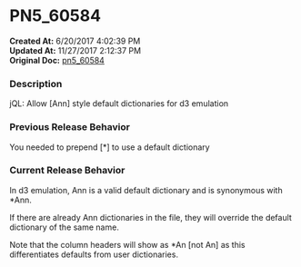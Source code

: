 # PN5_60584

**Created At:** 6/20/2017 4:02:39 PM  
**Updated At:** 11/27/2017 2:12:37 PM  
**Original Doc:** [pn5_60584](https://docs.jbase.com/36526-5-6-2-release-notes/pn5_60584)  


### Description

jQL: Allow [Ann] style default dictionaries for d3 emulation



### Previous Release Behavior

You needed to prepend [\*] to use a default dictionary



### Current Release Behavior

In d3 emulation, Ann is a valid default dictionary and is synonymous with \*Ann.

If there are already Ann dictionaries in the file, they will override the default dictionary of the same name.

Note that the column headers will show as \*An [not An] as this differentiates defaults from user dictionaries.
